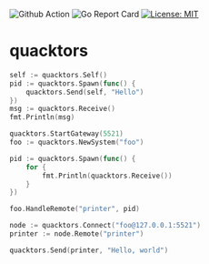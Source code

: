 ![Github Action](https://github.com/Azer0s/quacktors/workflows/Go/badge.svg) ![Go Report Card](https://goreportcard.com/badge/github.com/Azer0s/quacktors) [![License: MIT](https://img.shields.io/badge/License-MIT-yellow.svg)](https://github.com/Azer0s/quacktors/blob/master/LICENSE.md)


# quacktors

```go
self := quacktors.Self()
pid := quacktors.Spawn(func() {
    quacktors.Send(self, "Hello")
})
msg := quacktors.Receive()
fmt.Println(msg)
```

```go
quacktors.StartGateway(5521)
foo := quacktors.NewSystem("foo")

pid := quacktors.Spawn(func() {
    for {
        fmt.Println(quacktors.Receive())
    }
})

foo.HandleRemote("printer", pid)
```

```go
node := quacktors.Connect("foo@127.0.0.1:5521")
printer := node.Remote("printer")

quacktors.Send(printer, "Hello, world")
```
